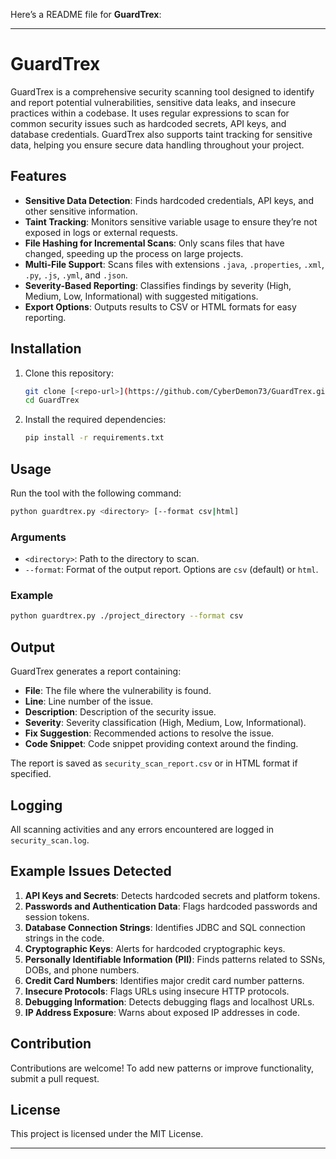 Here’s a README file for **GuardTrex**:

---

# GuardTrex

GuardTrex is a comprehensive security scanning tool designed to identify and report potential vulnerabilities, sensitive data leaks, and insecure practices within a codebase. It uses regular expressions to scan for common security issues such as hardcoded secrets, API keys, and database credentials. GuardTrex also supports taint tracking for sensitive data, helping you ensure secure data handling throughout your project.

## Features

- **Sensitive Data Detection**: Finds hardcoded credentials, API keys, and other sensitive information.
- **Taint Tracking**: Monitors sensitive variable usage to ensure they’re not exposed in logs or external requests.
- **File Hashing for Incremental Scans**: Only scans files that have changed, speeding up the process on large projects.
- **Multi-File Support**: Scans files with extensions `.java`, `.properties`, `.xml`, `.py`, `.js`, `.yml`, and `.json`.
- **Severity-Based Reporting**: Classifies findings by severity (High, Medium, Low, Informational) with suggested mitigations.
- **Export Options**: Outputs results to CSV or HTML formats for easy reporting.

## Installation

1. Clone this repository:
   ```bash
   git clone [<repo-url>](https://github.com/CyberDemon73/GuardTrex.git)
   cd GuardTrex
   ```

2. Install the required dependencies:
   ```bash
   pip install -r requirements.txt
   ```

## Usage

Run the tool with the following command:
```bash
python guardtrex.py <directory> [--format csv|html]
```

### Arguments

- `<directory>`: Path to the directory to scan.
- `--format`: Format of the output report. Options are `csv` (default) or `html`.

### Example

```bash
python guardtrex.py ./project_directory --format csv
```

## Output

GuardTrex generates a report containing:

- **File**: The file where the vulnerability is found.
- **Line**: Line number of the issue.
- **Description**: Description of the security issue.
- **Severity**: Severity classification (High, Medium, Low, Informational).
- **Fix Suggestion**: Recommended actions to resolve the issue.
- **Code Snippet**: Code snippet providing context around the finding.

The report is saved as `security_scan_report.csv` or in HTML format if specified.

## Logging

All scanning activities and any errors encountered are logged in `security_scan.log`.

## Example Issues Detected

1. **API Keys and Secrets**: Detects hardcoded secrets and platform tokens.
2. **Passwords and Authentication Data**: Flags hardcoded passwords and session tokens.
3. **Database Connection Strings**: Identifies JDBC and SQL connection strings in the code.
4. **Cryptographic Keys**: Alerts for hardcoded cryptographic keys.
5. **Personally Identifiable Information (PII)**: Finds patterns related to SSNs, DOBs, and phone numbers.
6. **Credit Card Numbers**: Identifies major credit card number patterns.
7. **Insecure Protocols**: Flags URLs using insecure HTTP protocols.
8. **Debugging Information**: Detects debugging flags and localhost URLs.
9. **IP Address Exposure**: Warns about exposed IP addresses in code.

## Contribution

Contributions are welcome! To add new patterns or improve functionality, submit a pull request.

## License

This project is licensed under the MIT License.

---
